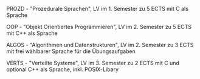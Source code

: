 PROZD - "Prozedurale Sprachen", LV im 1. Semester zu 5 ECTS mit C als Sprache

OOP - "Objekt Orientiertes Programmieren", LV im 2. Semester zu 5 ECTS mit C++ als Sprache

ALGOS - "Algorithmen und Datenstrukturen", LV im 2. Semester zu 3 ECTS mit frei wählbarer Sprache für die Übungsaufgaben

VERTS - "Verteilte Systeme", LV im 3. Semester zu 2 ECTS mit C und optional C++ als Sprache, inkl. POSIX-Libary

